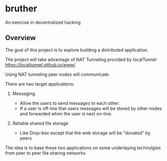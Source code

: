 # bruther
An exercise in decentralized hacking

## Overview

The goal of this project is to explore building a distributed application.

The project will take advantage of NAT Tunneling provided by localTunnel
https://localtunnel.github.io/www/

Using NAT tunneling peer nodes will communicate.

There are two target applications:

1. Messaging

    * Allow the users to send messages to each other.
    * If a user is off-line that users messages will be stored by other nodes and forwarded when the user is next on-line.

2. Reliable shared file storage

    * Like Drop-box except that the web storage will be "donated" by peers

The idea is to base these two applications on some underlaying technolgies from peer to peer file sharing networks




